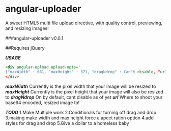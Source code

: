 angular-uploader
================

A sweet HTML5 multi file upload directive, with quality control, previewing, and resizing images!

###angular-uploader v0.0.1

##Requires jQuery

***USAGE***

```html
<div angular-upload upload-opts='
{"maxWidth" : 661, "maxHeight" : 371, "dragNdrop" : Can't disable, "url" : "/api/saveImage"}')
</div>
```

***maxWidth*** 
Currently is the pixel width that your image will be resized to
***maxHeight*** 
Currently is the pixel height that your image will also be resized to
***dragNdrop*** 
On by default, cant disable as of yet
***url*** 
Where to shoot your base64 encoded, resized image to!

***TODO***
  1.Make Multiple work
  2.Conditionals for turning off drag and drop
  3.making make width and max height force a apect ration option
  4.add styles for drag and drop
  5.Give a dollar to a homeless baby
